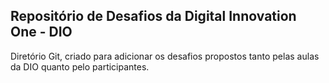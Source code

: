 ## Repositório de Desafios da Digital Innovation One - DIO

Diretório Git, criado para adicionar os desafios propostos tanto pelas aulas da DIO quanto pelo participantes.